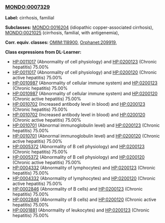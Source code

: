 
### [MONDO:0007329](http://purl.obolibrary.org/obo/MONDO_0007329)
**Label:** cirrhosis, familial

**Subclasses:** [MONDO:0016204](http://purl.obolibrary.org/obo/MONDO_0016204) (idiopathic copper-associated cirrhosis), [MONDO:0021025](http://purl.obolibrary.org/obo/MONDO_0021025) (cirrhosis, familial, with antigenemia), 

**Corr. equiv. classes:** [OMIM:118900](http://purl.obolibrary.org/obo/OMIM_118900), [Orphanet:209919](http://www.orpha.net/ORDO/Orphanet_209919), 

**Class expressions from DL-Learner:**

- [HP:0011017](http://purl.obolibrary.org/obo/HP_0011017) (Abnormality of cell physiology) and [HP:0200123](http://purl.obolibrary.org/obo/HP_0200123) (Chronic hepatitis) 75.00%
- [HP:0011017](http://purl.obolibrary.org/obo/HP_0011017) (Abnormality of cell physiology) and [HP:0200120](http://purl.obolibrary.org/obo/HP_0200120) (Chronic active hepatitis) 75.00%
- [HP:0010987](http://purl.obolibrary.org/obo/HP_0010987) (Abnormality of cellular immune system) and [HP:0200123](http://purl.obolibrary.org/obo/HP_0200123) (Chronic hepatitis) 75.00%
- [HP:0010987](http://purl.obolibrary.org/obo/HP_0010987) (Abnormality of cellular immune system) and [HP:0200120](http://purl.obolibrary.org/obo/HP_0200120) (Chronic active hepatitis) 75.00%
- [HP:0010702](http://purl.obolibrary.org/obo/HP_0010702) (Increased antibody level in blood) and [HP:0200123](http://purl.obolibrary.org/obo/HP_0200123) (Chronic hepatitis) 75.00%
- [HP:0010702](http://purl.obolibrary.org/obo/HP_0010702) (Increased antibody level in blood) and [HP:0200120](http://purl.obolibrary.org/obo/HP_0200120) (Chronic active hepatitis) 75.00%
- [HP:0010701](http://purl.obolibrary.org/obo/HP_0010701) (Abnormal immunoglobulin level) and [HP:0200123](http://purl.obolibrary.org/obo/HP_0200123) (Chronic hepatitis) 75.00%
- [HP:0010701](http://purl.obolibrary.org/obo/HP_0010701) (Abnormal immunoglobulin level) and [HP:0200120](http://purl.obolibrary.org/obo/HP_0200120) (Chronic active hepatitis) 75.00%
- [HP:0005372](http://purl.obolibrary.org/obo/HP_0005372) (Abnormality of B cell physiology) and [HP:0200123](http://purl.obolibrary.org/obo/HP_0200123) (Chronic hepatitis) 75.00%
- [HP:0005372](http://purl.obolibrary.org/obo/HP_0005372) (Abnormality of B cell physiology) and [HP:0200120](http://purl.obolibrary.org/obo/HP_0200120) (Chronic active hepatitis) 75.00%
- [HP:0004332](http://purl.obolibrary.org/obo/HP_0004332) (Abnormality of lymphocytes) and [HP:0200123](http://purl.obolibrary.org/obo/HP_0200123) (Chronic hepatitis) 75.00%
- [HP:0004332](http://purl.obolibrary.org/obo/HP_0004332) (Abnormality of lymphocytes) and [HP:0200120](http://purl.obolibrary.org/obo/HP_0200120) (Chronic active hepatitis) 75.00%
- [HP:0002846](http://purl.obolibrary.org/obo/HP_0002846) (Abnormality of B cells) and [HP:0200123](http://purl.obolibrary.org/obo/HP_0200123) (Chronic hepatitis) 75.00%
- [HP:0002846](http://purl.obolibrary.org/obo/HP_0002846) (Abnormality of B cells) and [HP:0200120](http://purl.obolibrary.org/obo/HP_0200120) (Chronic active hepatitis) 75.00%
- [HP:0001881](http://purl.obolibrary.org/obo/HP_0001881) (Abnormality of leukocytes) and [HP:0200123](http://purl.obolibrary.org/obo/HP_0200123) (Chronic hepatitis) 75.00%


